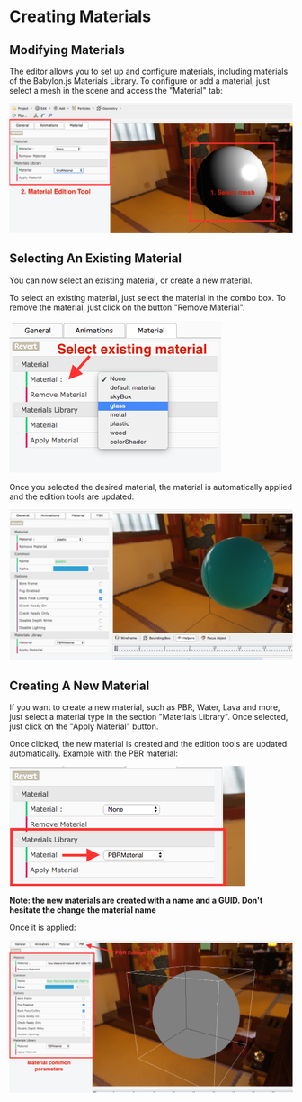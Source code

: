 # Creating Materials

## Modifying Materials

The editor allows you to set up and configure materials, including materials of the Babylon.js Materials Library.
To configure or add a material, just select a mesh in the scene and access the "Material" tab:

![CreateMaterial](/img/extensions/Editor/MaterialsLibrary/CreateMaterial.png)
 
## Selecting An Existing Material

You can now select an existing material, or create a new material.
 
To select an existing material, just select the material in the combo box.
To remove the material, just click on the button "Remove Material".

![SelectExistingMaterial](/img/extensions/Editor/MaterialsLibrary/SelectExistingMaterial.png)

Once you selected the desired material, the material is automatically applied and the edition tools are updated:

![SelectedMaterial](/img/extensions/Editor/MaterialsLibrary/SelectedMaterial.png)
 
## Creating A New Material

If you want to create a new material, such as PBR, Water, Lava and more, just select a material type in the section "Materials Library".
Once selected, just click on the "Apply Material" button.

Once clicked, the new material is created and the edition tools are updated automatically. Example with the PBR material:

![SelectPBR](/img/extensions/Editor/MaterialsLibrary/SelectPBR.png)

**Note: the new materials are created with a name and a GUID. Don't hesitate the change the material name**

Once it is applied:

![PBRApplied](/img/extensions/Editor/MaterialsLibrary/PBRApplied.png)

 